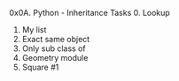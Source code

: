 0x0A. Python - Inheritance
Tasks
0. Lookup
1. My list
2. Exact same object
4. Only sub class of
5. Geometry module
10. Square #1
